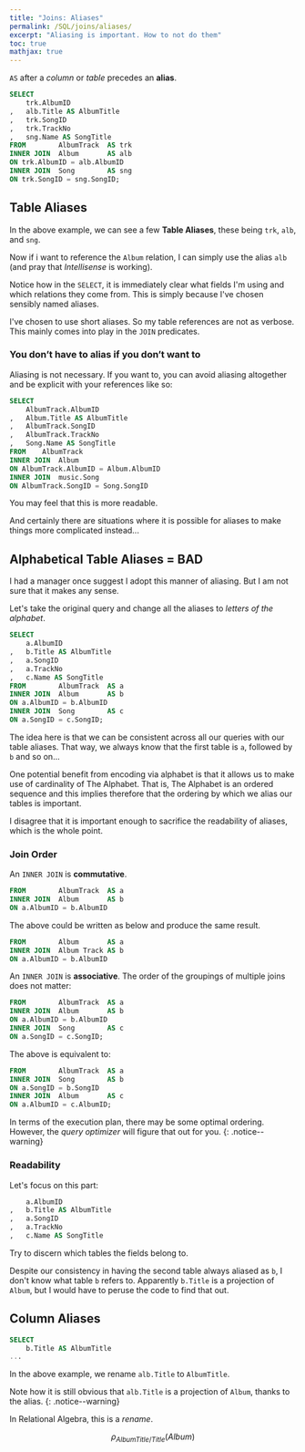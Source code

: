 ```yaml
---
title: "Joins: Aliases"
permalink: /SQL/joins/aliases/
excerpt: "Aliasing is important. How to not do them"
toc: true
mathjax: true
---
```


`AS` after a _column_ or _table_ precedes an __alias__. 

```sql
SELECT
	trk.AlbumID
,	alb.Title AS AlbumTitle 
,	trk.SongID
,	trk.TrackNo
,	sng.Name AS SongTitle
FROM		AlbumTrack 	AS trk
INNER JOIN	Album 		AS alb
ON trk.AlbumID = alb.AlbumID
INNER JOIN	Song 		AS sng
ON trk.SongID = sng.SongID;
```


## Table Aliases

In the above example, we can see a few __Table Aliases__, these being `trk`, `alb`, and `sng`.

Now if i want to reference the `Album` relation, I can simply use the alias `alb` (and pray that _Intellisense_ is working).

Notice how in the `SELECT`, it is immediately clear what fields I'm using and which relations they come from. This is simply because I've chosen sensibly named aliases.

I've chosen to use short aliases. So my table references are not as verbose. This mainly comes into play in the `JOIN` predicates.

### You don’t have to alias if you don’t want to

Aliasing is not necessary. If you want to, you can avoid aliasing altogether and be explicit with your references like so:

```sql
SELECT
	AlbumTrack.AlbumID
,	Album.Title AS AlbumTitle
,	AlbumTrack.SongID
,	AlbumTrack.TrackNo
,	Song.Name AS SongTitle
FROM	AlbumTrack
INNER JOIN	Album
ON AlbumTrack.AlbumID = Album.AlbumID
INNER JOIN	music.Song
ON AlbumTrack.SongID = Song.SongID
```

You may feel that this is more readable. 

And certainly there are situations where it is possible for aliases to make things more complicated instead...

## Alphabetical Table Aliases = BAD

I had a manager once suggest I adopt this manner of aliasing. But I am not sure that it makes any sense.

Let's take the original query and change all the aliases to _letters of the alphabet_.

```sql
SELECT
	a.AlbumID
,	b.Title AS AlbumTitle 
,	a.SongID
,	a.TrackNo
,	c.Name AS SongTitle
FROM		AlbumTrack 	AS a
INNER JOIN	Album 		AS b
ON a.AlbumID = b.AlbumID
INNER JOIN	Song 		AS c
ON a.SongID = c.SongID;
```
The idea here is that we can be consistent across all our queries with our table aliases.
That way, we always know that the first table is `a`, followed by `b` and so on...

One potential benefit from encoding via alphabet is that it allows us to make use of cardinality of The Alphabet.
That is, The Alphabet is an ordered sequence and this implies therefore that the ordering by which we alias our tables is important.

I disagree that it is important enough to sacrifice the readability of aliases, which is the whole point.

### Join Order

An `INNER JOIN` is __commutative__.

```sql
FROM		AlbumTrack 	AS a
INNER JOIN	Album 		AS b
ON a.AlbumID = b.AlbumID
```

The above could be written as below and produce the same result.

```sql
FROM		Album 		AS a
INNER JOIN	Album Track	AS b
ON a.AlbumID = b.AlbumID
```

An `INNER JOIN` is __associative__.
The order of the groupings of multiple joins does not matter:

```sql
FROM		AlbumTrack 	AS a
INNER JOIN	Album 		AS b
ON a.AlbumID = b.AlbumID
INNER JOIN	Song 		AS c
ON a.SongID = c.SongID;
```

The above is equivalent to:

```sql
FROM		AlbumTrack 	AS a
INNER JOIN	Song 		AS b
ON a.SongID = b.SongID
INNER JOIN	Album 		AS c
ON a.AlbumID = c.AlbumID;
```

In terms of the execution plan, there may be some optimal ordering. However, the _query optimizer_ will figure that out for you.
{: .notice--warning}


### Readability
Let's focus on this part:
```sql
	a.AlbumID
,	b.Title AS AlbumTitle 
,	a.SongID
,	a.TrackNo
,	c.Name AS SongTitle
```

Try to discern which tables the fields belong to.

Despite our consistency in having the second table always aliased as `b`, I don't know what table `b` refers to.
Apparently `b.Title` is a projection of `Album`, but I would have to peruse the code to find that out.

## Column Aliases

```sql
SELECT
	b.Title AS AlbumTitle
... 
```
In the above example, we rename `alb.Title` to `AlbumTitle`.


Note how it is still obvious that `alb.Title` is a projection of `Album`, thanks to the alias.
{: .notice--warning}

In Relational Algebra, this is a _rename_.

$$
\rho_{AlbumTitle/Title}(Album)
$$